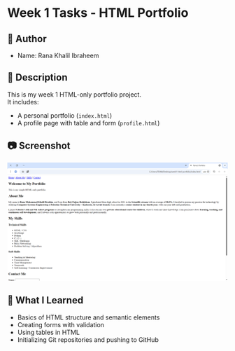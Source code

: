 # Week 1 Tasks - HTML Portfolio

## 👤 Author
- Name: Rana Khalil Ibraheem 

## 📌 Description
This is my week 1 HTML-only portfolio project.  
It includes:
- A personal portfolio (`index.html`)
- A profile page with table and form (`profile.html`)

## 📷 Screenshot
![Homepage Screenshot](screenshot.png)

## 📖 What I Learned
- Basics of HTML structure and semantic elements
- Creating forms with validation
- Using tables in HTML
- Initializing Git repositories and pushing to GitHub

